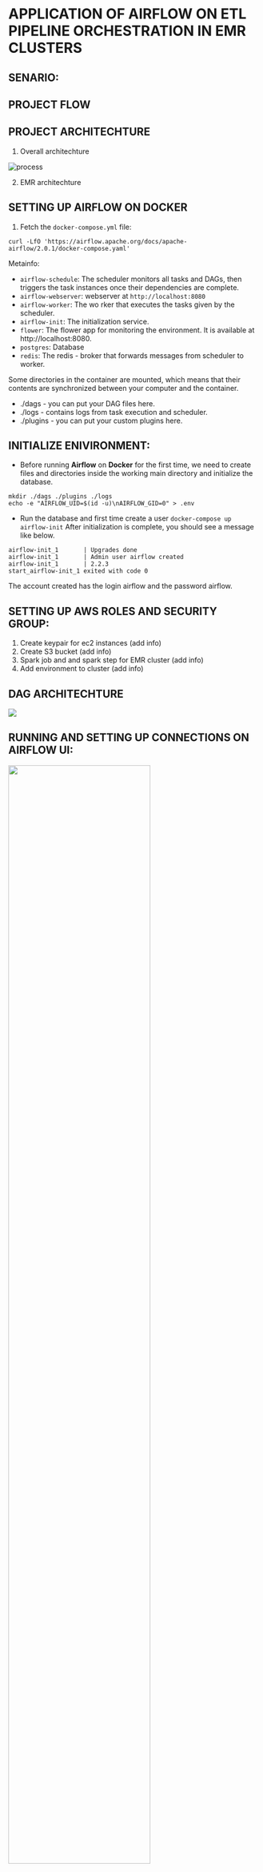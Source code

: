 # APPLICATION OF AIRFLOW ON ETL PIPELINE ORCHESTRATION IN EMR CLUSTERS

## SENARIO:

## PROJECT FLOW

## PROJECT ARCHITECHTURE
1. Overall architechture

![process](https://github.com/alexdinh1997/Airlines_covid19_ETL_pipelines_with_Airflow_AWS/blob/master/img/Local.png)

2. EMR architechture



## SETTING UP AIRFLOW ON DOCKER
1. Fetch the `docker-compose.yml` file:
 
 `curl -LfO 'https://airflow.apache.org/docs/apache-airflow/2.0.1/docker-compose.yaml'`

Metainfo:
- `airflow-schedule`: The scheduler monitors all tasks and DAGs, then triggers the task instances once their dependencies are complete.
- `airflow-webserver`: webserver at `http://localhost:8080`
- `airflow-worker`: The wo rker that executes the tasks given by the scheduler.
- `airflow-init`: The initialization service.
- `flower`: The flower app for monitoring the environment. It is available at http://localhost:8080.
- `postgres`: Database
- `redis`: The redis - broker that forwards messages from scheduler to worker.

Some directories in the container are mounted, which means that their contents are synchronized between your computer and the container.

- ./dags - you can put your DAG files here.
- ./logs - contains logs from task execution and scheduler.
- ./plugins - you can put your custom plugins here.

## INITIALIZE ENIVIRONMENT:
- Before running **Airflow** on **Docker** for the first time, we need to create files and directories inside the working main directory and initialize the database.

~~~
mkdir ./dags ./plugins ./logs
echo -e "AIRFLOW_UID=$(id -u)\nAIRFLOW_GID=0" > .env
~~~

- Run the database and first time create a user
`docker-compose up airflow-init`
After initialization is complete, you should see a message like below.


~~~
airflow-init_1       | Upgrades done
airflow-init_1       | Admin user airflow created
airflow-init_1       | 2.2.3
start_airflow-init_1 exited with code 0
~~~


The account created has the login airflow and the password airflow.
## SETTING UP AWS ROLES AND SECURITY GROUP:
1. Create keypair for ec2 instances
(add info)
2. Create S3 bucket
(add info)
3. Spark job and and spark step for EMR cluster
(add info)
4. Add environment to cluster
(add info)
## DAG ARCHITECHTURE

<img src="https://github.com/alexdinh1997/Airlines_covid19_ETL_pipelines_with_Airflow_AWS/blob/master/img/DAG-Diagram.png">

## RUNNING AND SETTING UP CONNECTIONS ON AIRFLOW UI:

<img src="https://github.com/alexdinh1997/Airlines_covid19_ETL_pipelines_with_Airflow_AWS/blob/master/img/dir-tree.png" width=75% height=75%>

To run the docker container, we have 2 ways to proceed. 1 is the turn on the docker Dashboard, 2 is command in Terminal 
`docker-compose up` to run the docker-compose.yml file.
- in http://localhost:8080 in **Admin** session, go to **Connections** and modify **EMR_default** and **AWS_default**
- in **AWS_default**, we setup **login** and **password** respectively as IAM_role_name and Secret_key we have been set before and set the **Extra_path** with region as us-west2
- in **EMR_defaut**, following the SPARK_JOB in the DAG.py file, we delete the original extra JSON file and leave it at blank.
- Go to 

## DATA INSPECTION
### 1. Context

COVID-19 has severely crippled the global airline industry with air service reductions widespread throughout 2020. This dataset containing ~ 11 million flights will aid those seeking to visualize the impact that the virus has had on the domestic United States airline industry through detailed flight delay and cancellation data.

### 2. Content

The United States Department of Transportation's (DOT) Bureau of Transportation Statistics tracks the on-time performance of domestic flights operated by large air carriers. The data collected is from January - June 2020 (will be updated soon) and contains relevant flight information (on-time, delayed, canceled, diverted flights) from the Top 10 United States flight carriers for 11 million flights. This dataset includes more than 2.7 milions rows of data in jan2jun.csv

Note: Data is in 47 columns with full column descriptions in the attached .txt file.

### 3. Acknowledgements

The flight delay and cancellation data were collected from the U.S. Department of Transportation's (DOT) Bureau of Transportation Statistics.


In this dataset, it includes 2
## MODELLING DATA
1. Entity table
## AIRFLOW USAGES
## QUALITY CHECK
## RESULT
## FINANCIAL SUMMARY
1. EMR Cluster
~~~
Pricing based on US-West-2 pricing.

Suppose you run an Amazon EMR application deployed on Amazon EC2, and that you use one m5.xlarge EC2 instance as your master node and two m5.xlarge EC2 instances as core nodes. You will be charged for both EMR and for the EC2 nodes. If you run for one month, with 100% utilization during that month, and use on-demand pricing for EC2, your charges will be:

Master node:

EMR charges = 1 instance(s) x 0.048 USD hourly x (100 / 100 Utilized/Month) x 730 hours in a month = 35.0400 USD (EMR master node cost)
EMR master node cost (monthly): 35.04 USD

Core nodes:

EMR charges = 2 instance(s) x 0.048 USD hourly x (100 / 100 Utilized/Month) x 730 hours in a month = 70.0800 USD (EMR core node cost)
EMR core node cost (monthly): 70.08 USD
~~~
2. EC2 instances
~~~
EC2 charges = 3 instances x 0.204 USD x 730 hours in a month = 446.76 USD (monthly onDemand cost)
Amazon EC2 On-Demand instances (monthly): 446.76 USD
~~~
3. S3 bucket

a. S3 standard

**Unit conversions**
~~~
S3 Standard storage: 20 TB per month x 1024 GB in a TB = 20480 GB per month
Data returned by S3 Select: 5 TB per month x 1024 GB in a TB = 5120 GB per month
~~~
**Pricing calculations**
~~~
Tiered price for: 20480 GB
20480 GB x 0.0230000000 USD = 471.04 USD
Total tier cost = 471.0400 USD (S3 Standard storage cost)
10,000 PUT requests for S3 Storage x 0.000005 USD per request = 0.05 USD (S3 Standard PUT requests cost)
50,000 GET requests in a month x 0.0000004 USD per request = 0.02 USD (S3 Standard GET requests cost)
5,120 GB x 0.0007 USD = 3.584 USD (S3 select returned cost)
5 GB x 0.002 USD = 0.01 USD (S3 select scanned cost)
471.04 USD + 0.02 USD + 0.05 USD + 3.584 USD + 0.01 USD = 474.70 USD (Total S3 Standard Storage, data requests, S3 select cost)
S3 Standard cost (monthly): 474.70 USD
~~~
b. Data transfers

**Unit conversions**
~~~
Inbound:
Internet: 5 TB per month x 1024 GB in a TB = 5120 GB per month
Outbound:
Internet: 5 TB per month x 1024 GB in a TB = 5120 GB per month
~~~
**Pricing calculations**
~~~
Inbound:
Internet: 5120 GB x 0 USD per GB = 0.00 USD
Outbound:
Internet: 5120 GB x 0.09 USD per GB = 460.80 USD
Data Transfer cost (monthly): 460.80 USD

S3 charges = 474.70 USD + 460.80 USD = 935.50 USD
~~~

**Total charges =35.04 USD + 35.04 USD + 446.76 USD + 935.50 USD = 1,496.78 USD (Total 12 months cost: 17,961.36 USD, Includes upfront cost)**


## Credits:
### Setup the airflow with docker
https://airflow.apache.org/docs/apache-airflow/stable/start/docker.html
### 
